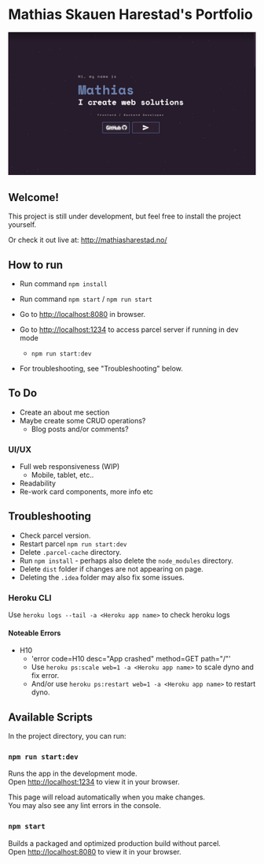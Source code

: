 # Mathias Skauen Harestad's Portfolio

![My website](assets/images/Screenshot.jpg)

## Welcome!

This project is still under development, but feel free to install the project yourself.

Or check it out live at: http://mathiasharestad.no/

## How to run
* Run command `` npm install ``
* Run command `` npm start `` / ``npm run start``
* Go to [http://localhost:8080](http://localhost:8080) in browser. 
* Go to [http://localhost:1234](http://localhost:1234) to access parcel server if running in dev mode
  *  ``npm run start:dev``

* For troubleshooting, see "Troubleshooting" below.

## To Do
* Create an about me section
* Maybe create some CRUD operations?
    * Blog posts and/or comments?
    
### UI/UX
* Full web responsiveness (WIP)
    * Mobile, tablet, etc..
* Readability
* Re-work card components, more info etc


## Troubleshooting

* Check parcel version.
* Restart parcel ``npm run start:dev``
* Delete ``.parcel-cache`` directory.
* Run `npm install` - perhaps also delete the `node_modules` directory.
* Delete ``dist`` folder if changes are not appearing on page.
* Deleting the ``.idea`` folder may also fix some issues.

### Heroku CLI
Use ``heroku logs --tail -a <Heroku app name>`` to check heroku logs

#### Noteable Errors
* H10 
    * 'error code=H10 desc="App crashed" method=GET path="/"'
    * Use ``heroku ps:scale web=1 -a <Heroku app name>`` to scale dyno and fix error.
    * And/or use ``heroku ps:restart web=1 -a <Heroku app name>`` to restart dyno.

## Available Scripts

In the project directory, you can run:

### `npm run start:dev`

Runs the app in the development mode.\
Open [http://localhost:1234](http://localhost:1234) to view it in your browser.

This page will reload automatically when you make changes.\
You may also see any lint errors in the console.

### `npm start`

Builds a packaged and optimized production build without parcel.\
Open [http://localhost:8080](http://localhost:8080) to view it in your browser.

